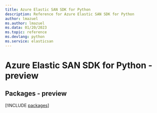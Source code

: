 ```yaml
---
title: Azure Elastic SAN SDK for Python
description: Reference for Azure Elastic SAN SDK for Python
author: lmazuel
ms.author: lmazuel
ms.data: 01/20/2023
ms.topic: reference
ms.devlang: python
ms.service: elasticsan
---
```

# Azure Elastic SAN SDK for Python - preview
## Packages - preview
[!INCLUDE [packages](elastic-san-index.md)]